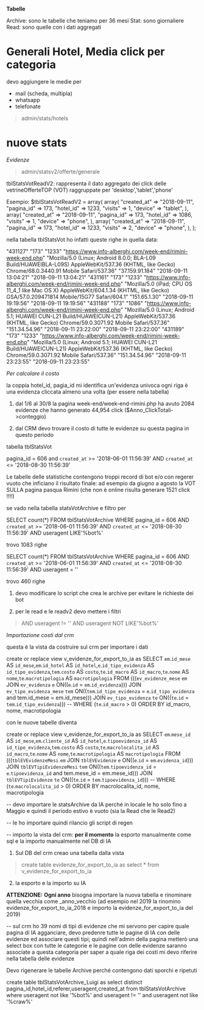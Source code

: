 

__Tabelle__

Archive: sono le tabelle che teniamo per 36 mesi 
Stat: sono giornaliere
Read: sono quelle con i dati aggregati




# Generali Hotel, Media click per categoria

devo aggiungere le medie per

- mail (scheda, multipla)
- whatsapp
- telefonate


> admin/stats/hotels  



# nuove stats

*Evidenze*

> admin/statsv2/offerte/generale



tblStatsVotReadV2: rappresenta il dato aggregato dei click delle vetrineOfferteTOP (VOT) raggruppate per 'desktop','tablet','phone'

Esempio:
$tblStatsVotReadV2 = array(
	array(
		"created_at" => "2018-09-11",
		"pagina_id" => 173,
		"hotel_id" => 1233,
		"visits" => 1,
		"device" => "tablet",
	),
	array(
		"created_at" => "2018-09-11",
		"pagina_id" => 173,
		"hotel_id" => 1086,
		"visits" => 1,
		"device" => "phone",
	),
	array(
		"created_at" => "2018-09-11",
		"pagina_id" => 173,
		"hotel_id" => 1233,
		"visits" => 2,
		"device" => "phone",
	),
);

nella tabella tblStatsVot ho infatti queste righe in quella data:

"431127"	"173"	"1233"	"https://www.info-alberghi.com/week-end/rimini-week-end.php"	"Mozilla/5.0 (Linux; Android 8.0.0; BLA-L09 Build/HUAWEIBLA-L09S) AppleWebKit/537.36 (KHTML, like Gecko) Chrome/68.0.3440.91 Mobile Safari/537.36"	"37.159.91.184"	"2018-09-11 13:04:21"	"2018-09-11 13:04:21"
"431161"	"173"	"1233"	"https://www.info-alberghi.com/week-end/rimini-week-end.php"	"Mozilla/5.0 (iPad; CPU OS 11_4_1 like Mac OS X) AppleWebKit/604.1.34 (KHTML, like Gecko) GSA/57.0.209471814 Mobile/15G77 Safari/604.1"	"151.65.1.30"	"2018-09-11 19:19:56"	"2018-09-11 19:19:56"
"431188"	"173"	"1086"	"https://www.info-alberghi.com/week-end/rimini-week-end.php"	"Mozilla/5.0 (Linux; Android 5.1; HUAWEI CUN-L21 Build/HUAWEICUN-L21) AppleWebKit/537.36 (KHTML, like Gecko) Chrome/59.0.3071.92 Mobile Safari/537.36"	"151.34.54.96"	"2018-09-11 23:22:00"	"2018-09-11 23:22:00"
"431189"	"173"	"1233"	"https://www.info-alberghi.com/week-end/rimini-week-end.php"	"Mozilla/5.0 (Linux; Android 5.1; HUAWEI CUN-L21 Build/HUAWEICUN-L21) AppleWebKit/537.36 (KHTML, like Gecko) Chrome/59.0.3071.92 Mobile Safari/537.36"	"151.34.54.96"	"2018-09-11 23:23:55"	"2018-09-11 23:23:55"





*Per calcolare il costo*

la coppia hotel_id, pagia_id mi identifica un'evidenza univoca
ogni riga è una evidenza cliccata almeno una volta (per essere nella tabella)


1) dal 1/6 al 30/8 la pagina week-end/week-end-rimini.php ha avuto 2084 evidenze che hanno generato 44,954 click ($Anno_ClickTotali->conteggio)

2) dal CRM devo trovare il costo di tutte le evidenze su questa pagina in questo periodo 




tabella tblStatsVot

pagina_id = 606 and `created_at` >= '2018-06-01 11:56:39' AND `created_at` <= '2018-08-30 11:56:39'



Le tabelle delle statistiche contengono troppi record di bot e/o con regerer vuoto che inficiano il risultato finale: ad esempio da giugno a agosto la VOT SULLA pagina pasqua Rimini (che non è online risulta generare 1521 click !!!!)


se vado nella tabella statsVotArchive e filtro per 

SELECT count(*)
FROM tblStatsVotArchive
WHERE pagina_id = 606 AND `created_at` >= '2018-06-01 11:56:39' AND `created_at` <= '2018-08-30 11:56:39' AND useragent LIKE'%bot%'

trovo 1083 righe



SELECT count(*)
FROM tblStatsVotArchive
WHERE pagina_id = 606 AND `created_at` >= '2018-06-01 11:56:39' AND `created_at` <= '2018-08-30 11:56:39' AND useragent = ''

trovo 460 righe





1) devo modificare lo script che crea le archive per evitare le richieste dei bot

2) per le read e le readv2 devo mettere i filtri
  > AND useragent != ''
  > AND useragent NOT LIKE'%bot%'



*Importazione costi dal crm*

questa è la vista da costruire sul crm per importare i dati


create or replace view v_evidenze_for_export_to_ia as
SELECT `em`.`id_mese` AS `id_mese`,`em`.`id_hotel` AS `id_hotel`,`e`.`id_tipo_evidenza` AS `id_tipo_evidenza`,`tem`.`costo` AS `costo`,`te`.`id_macro` AS `id_macro`,`te`.`nome` AS `nome`,`te`.`macrotipologia` AS `macrotipologia`
FROM (((`ev_evidenze_mese` `em`
JOIN `ev_evidenza` `e` ON((`e`.`id` = `em`.`id_evidenza`)))
JOIN `ev_tipo_evidenza_mese` `tem` ON((`tem`.`id_tipo_evidenza` = `e`.`id_tipo_evidenza` and tem.id_mese = em.id_mese)))
JOIN `ev_tipo_evidenza` `te` ON((`te`.`id` = `tem`.`id_tipo_evidenza`)))
-- WHERE (`te`.`id_macro` > 0)
ORDER BY id_macro, nome, macrotipologia


con le nuove tabelle diventa


create or replace view v_evidenze_for_export_to_ia as
SELECT `em`.`mese_id` AS `id_mese`,`em`.`cliente_id` AS `id_hotel`,`e`.`tipoevidenza_id` AS `id_tipo_evidenza`,`tem`.`costo` AS `costo`,`te`.`macrolocalita_id` AS `id_macro`,`te`.`nome` AS `nome`,`te`.`macrotipologia` AS `macrotipologia`
FROM (((`tblEVEvidenzeMesi` `em`
JOIN `tblEVEvidenze` `e` ON((`e`.`id` = `em`.`evidenza_id`)))
JOIN `tblEVTipiEvidenzeMesi` `tem` ON((`tem`.`tipoevidenza_id` = `e`.`tipoevidenza_id` and tem.mese_id = em.mese_id)))
JOIN `tblEVTipiEvidenze` `te` ON((`te`.`id` = `tem`.`tipoevidenza_id`)))
-- WHERE (`te`.`macrolocalita_id` > 0)
ORDER BY macrolocalita_id, nome, macrotipologia




-- devo importare le statsArchive da IA perché in locale le ho solo fino a Maggio e quindi il periodo estivo è vuoto (sia la Read che le Read2)

-- le ho importare quindi rilancio gli script di regen




-- importo la vista del crm: **per il momento** la esporto manualmente come sql e la importo manualmente nel DB di IA

1. Sul DB del crm creao una tabella dalla vista

>create table evidenze_for_export_to_ia
>as select * from v_evidenze_for_export_to_ia

2. la esporto e la importo su IA



**ATTENZIONE:** __Ogni anno__ bisogna importare la nuova tabella e rinominare quella vecchia come _anno_vecchio (ad esempio nel 2019 la rinomino evidenze_for_export_to_ia_2018 e importo la evidenze_for_export_to_ia del 2019) 




-- sul crm ho 39 nomi di tipi di evidenze che mi servono per capire quale pagina di IA agganciare, devo predenre tutte le pagine di IA con delle evidenze ed associare questi tipi; quindi nell'admin della pagina metterò una select box con tutte le categorie e le pagine con delle evidenze saranno associate a questa categoria per saper a quale riga dei costi mi devo riferire nella tabella delle evidenze





Devo rigenerare le tabelle Archive perché contengono dati sporchi e ripetuti


create table tblStatsVotArchive_Luigi as
select distinct pagina_id,hotel_id,referer,useragent,created_at
from tblStatsVotArchive
where useragent not like '%bot%' and useragent != '' and useragent not like '%craw%'